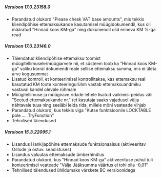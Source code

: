 ---
---
##### Versioon 17.0.23158.0
- Parandatud olukord "Please chesk VAT base amounts", mis tekkis kliendipõhise ettemaksukande kasutamisel müügidokumendil, kus oli määratud "Hinnad koos KM-ga" ning dokumendil olid erineva KM %-ga read  

##### Versioon 17.0.23146.0
- Täiendatud kliendipõhise ettemaksu toomist müügitellimusele/müügiarvele nii, et süsteem toob ka "Hinnad koos KM-ga" valiku korral dokumendi reale sellise ettemaksu summa, mis ei ületa arve kogusummat
- Lisatud kontroll, et konteerimisel kontrollitakse, kas ettemaksu real kasutatud KM toote konteeringurühm vastab ettemaksuandmiku vastaval kandel olevale rühmale
- Müügitellimuse ja müügirave ridade lehele lisatud vaikimisi peidus väli "Seotud ettemaksukande nr." (et kasutaja saaks vajadusel välja nähtavale tuua ning seeläbi leida rida, millele mõni veateade vihjab
- Parandatud olukord, kus tekkis viga "Kutse funktsioonile LOCKTABLE pole .... TryFunction" 
- Tehnilised täiendused  

##### Versioon 15.3.22095.1
- Lisandus Hankijapõhine ettemaksude funktsionaalsus (aktiveeritav Ostude ja ostuv. seadistuses)
- Lisandus valuutas ettemaksude ümberhindlus
- Parandatud olukord, kus "Hinnad koos KM-ga" aktiveerituse puhul tuli konteerimisel veateade "Välja Jääksumma väärtus ei tohi olla -0,01"
- Tehnilised täiendused ühildumaks värskete BC versioonidega

